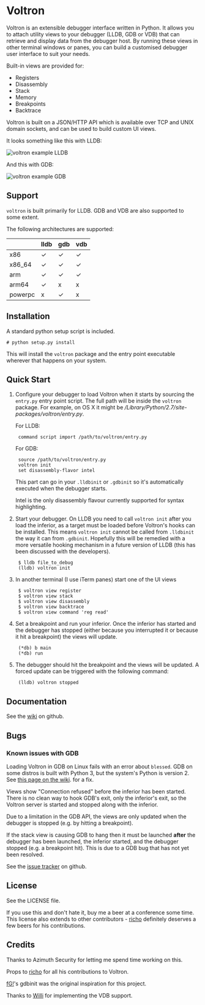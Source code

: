 Voltron
=======

Voltron is an extensible debugger interface written in Python. It allows you to attach utility views to your debugger (LLDB, GDB or VDB) that can retrieve and display data from the debugger host. By running these views in other terminal windows or panes, you can build a customised debugger user interface to suit your needs.

Built-in views are provided for:

- Registers
- Disassembly
- Stack
- Memory
- Breakpoints
- Backtrace

Voltron is built on a JSON/HTTP API which is available over TCP and UNIX domain sockets, and can be used to build custom UI views.

It looks something like this with LLDB:

![voltron example LLDB](http://i.imgur.com/p3XcagJ.png)

And this with GDB:

![voltron example GDB](http://i.imgur.com/JHq1zgG.png)


Support
-------

`voltron` is built primarily for LLDB. GDB and VDB are also supported to some extent.

The following architectures are supported:

|         | lldb | gdb | vdb |
|---------|------|-----|-----|
| x86     | ✓    | ✓   | ✓   |
| x86_64  | ✓    | ✓   | ✓   |
| arm     | ✓    | ✓   | ✓   |
| arm64   | ✓    | x   | x   |
| powerpc | x    | ✓   | x   |

Installation
------------

A standard python setup script is included.

    # python setup.py install

This will install the `voltron` package and the entry point executable wherever that happens on your system.

Quick Start
-----------

1. Configure your debugger to load Voltron when it starts by sourcing the `entry.py` entry point script. The full path will be inside the `voltron` package. For example, on OS X it might be */Library/Python/2.7/site-packages/voltron/entry.py*.

    For LLDB:

        command script import /path/to/voltron/entry.py

    For GDB:

        source /path/to/voltron/entry.py
        voltron init
        set disassembly-flavor intel

    This part can go in your `.lldbinit` or `.gdbinit` so it's automatically executed when the debugger starts.

    Intel is the only disassembly flavour currently supported for syntax highlighting.

2. Start your debugger. On LLDB you need to call `voltron init` after you load the inferior, as a target must be loaded before Voltron's hooks can be installed. This means `voltron init` cannot be called from `.lldbinit` the way it can from `.gdbinit`. Hopefully this will be remedied with a more versatile hooking mechanism in a future version of LLDB (this has been discussed with the developers).

        $ lldb file_to_debug
        (lldb) voltron init

3. In another terminal (I use iTerm panes) start one of the UI views

        $ voltron view register
        $ voltron view stack
        $ voltron view disassembly
        $ voltron view backtrace
        $ voltron view command 'reg read'

4. Set a breakpoint and run your inferior. Once the inferior has started and the debugger has stopped (either because you interrupted it or because it hit a breakpoint) the views will update.

        (*db) b main
        (*db) run

5. The debugger should hit the breakpoint and the views will be updated. A forced update can be triggered with the following command:

        (lldb) voltron stopped

Documentation
-------------

See the [wiki](https://github.com/snare/voltron/wiki) on github.

Bugs
----

### Known issues with GDB

Loading Voltron in GDB on Linux fails with an error about `blessed`. GDB on some distros is built with Python 3, but the system's Python is version 2. See [this page on the wiki](https://github.com/snare/voltron/wiki/Voltron-on-Ubuntu-14.04-with-GDB). for a fix.

Views show "Connection refused" before the inferior has been started. There is no clean way to hook GDB's exit, only the inferior's exit, so the Voltron server is started and stopped along with the inferior.

Due to a limitation in the GDB API, the views are only updated when the debugger is stopped (e.g. by hitting a breakpoint).

If the stack view is causing GDB to hang then it must be launched **after** the debugger has been launched, the inferior started, and the debugger stopped (e.g. a breakpoint hit). This is due to a GDB bug that has not yet been resolved.

See the [issue tracker](https://github.com/snare/voltron/issues) on github.

License
-------

See the LICENSE file.

If you use this and don't hate it, buy me a beer at a conference some time. This license also extends to other contributors - [richo](http://github.com/richo) definitely deserves a few beers for his contributions.

Credits
-------

Thanks to Azimuth Security for letting me spend time working on this.

Props to [richo](http://github.com/richo) for all his contributions to Voltron.

[fG!](http://github.com/gdbinit)'s gdbinit was the original inspiration for this project.

Thanks to [Willi](http://github.com/williballenthin) for implementing the VDB support.
